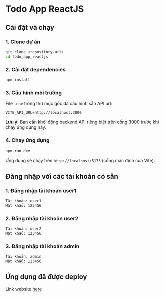 # Todo App ReactJS

## Cài đặt và chạy

### 1. Clone dự án

```bash
git clone <repository-url>
cd todo_app_reactjs
```

### 2. Cài đặt dependencies

```bash
npm install
```

### 3. Cấu hình môi trường

File `.env` trong thư mục gốc đã cấu hình sẵn API url:

```
VITE_API_URL=http://localhost:3000
```

**Lưu ý:** Bạn cần khởi động backend API riêng biệt trên cổng 3000 trước khi chạy ứng dụng này.

### 4. Chạy ứng dụng

```bash
npm run dev
```

Ứng dụng sẽ chạy trên `http://localhost:5173` (cổng mặc định của Vite).

## Đăng nhập với các tài khoản có sẵn
### 1. Đăng nhập tài khoản user1

```bash
Tài khoản: user1
Mật khẩu: 123456
```
### 2. Đăng nhập tài khoản user2

```bash
Tài khoản: user2
Mật khẩu: 123456
```

### 3. Đăng nhập tài khoản admin

```bash
Tài khoản: admin
Mật khẩu: 123456
```

## Ứng dụng đã được deploy
Link website [here](https://todo-app-reactjs.onrender.com/)